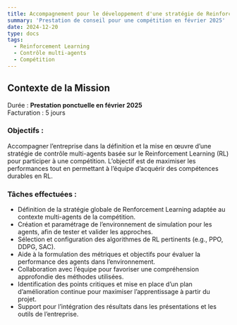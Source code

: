 ```yaml
---
title: Accompagnement pour le développement d'une stratégie de Reinforcement Learning pour le contrôle multi-agents  
summary: 'Prestation de conseil pour une compétition en février 2025'  
date: 2024-12-20  
type: docs  
tags:  
  - Reinforcement Learning  
  - Contrôle multi-agents  
  - Compétition  
---
```


## Contexte de la Mission  
Durée : **Prestation ponctuelle en février 2025**  
Facturation : 5 jours


### Objectifs :  

Accompagner l’entreprise dans la définition et la mise en œuvre d’une stratégie de contrôle multi-agents basée sur le Reinforcement Learning (RL) pour participer à une compétition. L’objectif est de maximiser les performances tout en permettant à l’équipe d’acquérir des compétences durables en RL.

### Tâches effectuées :  

- Définition de la stratégie globale de Renforcement Learning adaptée au contexte multi-agents de la compétition.  
- Création et paramétrage de l’environnement de simulation pour les agents, afin de tester et valider les approches.  
- Sélection et configuration des algorithmes de RL pertinents (e.g., PPO, DDPG, SAC).  
- Aide à la formulation des métriques et objectifs pour évaluer la performance des agents dans l’environnement.  
- Collaboration avec l’équipe pour favoriser une compréhension approfondie des méthodes utilisées.  
- Identification des points critiques et mise en place d’un plan d’amélioration continue pour maximiser l’apprentissage à partir du projet.  
- Support pour l’intégration des résultats dans les présentations et les outils de l’entreprise.  
